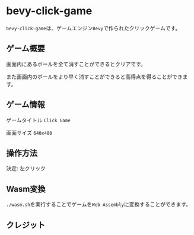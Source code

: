 # bevy-click-game

`bevy-click-game`は、ゲームエンジン`Bevy`で作られたクリックゲームです。

## ゲーム概要

画面内にあるボールを全て消すことができるとクリアです。

また画面内のボールをより早く消すことができると高得点を得ることができます。

## ゲーム情報

ゲームタイトル `Click Game`

画面サイズ `640x480`

## 操作方法

決定: 左クリック

## Wasm変換

`./wasm.sh`を実行することでゲームを`Web Assembly`に変換することができます。

## クレジット
